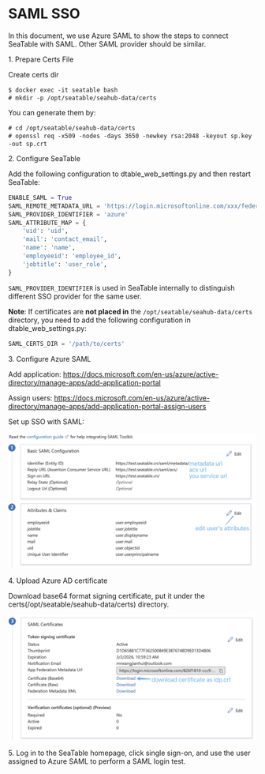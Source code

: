 # SAML SSO

In this document, we use Azure SAML to show the steps to connect SeaTable with SAML. Other SAML provider should be similar.

1\. Prepare Certs File

Create certs dir

```
$ docker exec -it seatable bash
# mkdir -p /opt/seatable/seahub-data/certs
```

You can generate them by:

```
# cd /opt/seatable/seahub-data/certs
# openssl req -x509 -nodes -days 3650 -newkey rsa:2048 -keyout sp.key -out sp.crt
```

2\. Configure SeaTable

Add the following configuration to dtable_web_settings.py and then restart SeaTable:

```python
ENABLE_SAML = True
SAML_REMOTE_METADATA_URL = 'https://login.microsoftonline.com/xxx/federationmetadata/2007-06/federationmetadata.xml?appid=xxx'
SAML_PROVIDER_IDENTIFIER = 'azure'
SAML_ATTRIBUTE_MAP = {
    'uid': 'uid',
    'mail': 'contact_email',
    'name': 'name',
    'employeeid': 'employee_id',
    'jobtitle': 'user_role',
}
```

`SAML_PROVIDER_IDENTIFIER` is used in SeaTable internally to distinguish different SSO provider for the same user.


__Note__: If certificates are **not placed in** the `/opt/seatable/seahub-data/certs` directory, you need to add the following configuration in dtable_web_settings.py:

```python
SAML_CERTS_DIR = '/path/to/certs'
```

3\. Configure Azure SAML

Add application: <https://docs.microsoft.com/en-us/azure/active-directory/manage-apps/add-application-portal>

Assign users: <https://docs.microsoft.com/en-us/azure/active-directory/manage-apps/add-application-portal-assign-users>

Set up SSO with SAML: 

![](../../images/auto-upload/1678343328227.jpg)

4\. Upload Azure AD certificate

Download base64 format signing certificate, put it under the certs(/opt/seatable/seahub-data/certs) directory.

![](../../images/auto-upload/1678343483221.jpg)

5\. Log in to the SeaTable homepage, click single sign-on, and use the user assigned to Azure SAML to perform a SAML login test.
